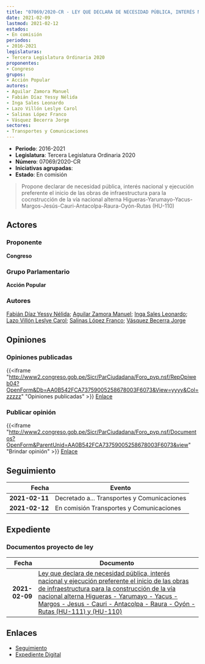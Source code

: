 ```yaml
---
title: "07069/2020-CR - LEY QUE DECLARA DE NECESIDAD PÚBLICA, INTERÉS NACIONAL Y EJECUCUÓN PREFERENTE EL INICIO DE LAS OBRAS DE INFRAESTRUCTURA PARA LA CONSTRUCCIÓN DE LA VÍA NACIONAL ALTERNA HIGUERAS-YARUMAYO-YACUS-MARGOS-JESÚS-CAURI-ANTACOLPA-RAURA-OYÓN-RUTAS (HU-110)"
date: 2021-02-09
lastmod: 2021-02-12
estados:
- En comisión
periodos:
- 2016-2021
legislaturas:
- Tercera Legislatura Ordinaria 2020
proponentes:
- Congreso
grupos:
- Acción Popular
autores:
- Aguilar Zamora Manuel
- Fabián Díaz Yessy Nélida
- Inga Sales Leonardo
- Lazo Villón Leslye Carol
- Salinas López Franco
- Vásquez Becerra Jorge
sectores:
- Transportes y Comunicaciones
---
```

- **Periodo**: 2016-2021
- **Legislatura**: Tercera Legislatura Ordinaria 2020
- **Número**: 07069/2020-CR
- **Iniciativas agrupadas**: 
- **Estado**: En comisión

> Propone declarar de necesidad pública, interés nacional y ejecución preferente el inicio de las obras de infraestructura para la cocnstrucción de la vía nacional alterna Higueras-Yarumayo-Yacus-Margos-Jesús-Cauri-Antacolpa-Raura-Oyón-Rutas (HU-110)


## Actores

### Proponente

**Congreso**

### Grupo Parlamentario

**Acción Popular**

### Autores

[Fabián Díaz Yessy Nélida](mailto:mailto:yfabian@congreso.gob.pe); [Aguilar Zamora Manuel](mailto:mailto:maguilarz@congreso.gob.pe); [Inga Sales Leonardo](mailto:mailto:lingas@congreso.gob.pe); [Lazo Villón Leslye Carol](mailto:mailto:llazo@congreso.gob.pe); [Salinas López Franco](mailto:mailto:fsalinas@congreso.gob.pe); [Vásquez Becerra Jorge](mailto:mailto:jvasquezb@congreso.gob.pe)

## Opiniones

### Opiniones publicadas

{{<iframe "http://www2.congreso.gob.pe/Sicr/ParCiudadana/Foro_pvp.nsf/RepOpiweb04?OpenForm&Db=AA0B542FCA73759005258678003F6073&View=yyyy&Col=zzzzz" "Opiniones publicadas" >}}
[Enlace](http://www2.congreso.gob.pe/Sicr/ParCiudadana/Foro_pvp.nsf/RepOpiweb04?OpenForm&Db=AA0B542FCA73759005258678003F6073&View=yyyy&Col=zzzzz)

### Publicar opinión

{{<iframe "http://www2.congreso.gob.pe/Sicr/ParCiudadana/Foro_pvp.nsf/Documentos?OpenForm&ParentUnid=AA0B542FCA73759005258678003F6073&view" "Brindar opinión" >}}
[Enlace](http://www2.congreso.gob.pe/Sicr/ParCiudadana/Foro_pvp.nsf/Documentos?OpenForm&ParentUnid=AA0B542FCA73759005258678003F6073&view)


## Seguimiento

| Fecha | Evento |
|------:|--------|
| **2021-02-11** | Decretado a... Transportes y Comunicaciones |
| **2021-02-12** | En comisión Transportes y Comunicaciones |

## Expediente

### Documentos proyecto de ley

| Fecha | Documento |
|------:|-----------|
| **2021-02-09** | [Ley que declara de necesidad pública, interés nacional y ejecución preferente el inicio de las obras de infraestructura para la construcción de la vía nacional alterna Higueras - Yarumayo - Yacus - Margos - Jesus - Cauri - Antacolpa - Raura - Oyón - Rutas (HU-111) y (HU-110)](http://www.leyes.congreso.gob.pe/Documentos/2016_2021/Proyectos_de_Ley_y_de_Resoluciones_Legislativas/PL07069-20210209.pdf) |

## Enlaces

- [Seguimiento](http://www2.congreso.gob.pe/Sicr/TraDocEstProc/CLProLey2016.nsf/f7fff46988ca05b1052578e100829cc7/1edf1e621157c9dc05258678007419cc?OpenDocument)
- [Expediente Digital](http://www2.congreso.gob.pe/Sicr/TraDocEstProc/Expvirt_2011.nsf/visbusqptramdoc1621/07069?opendocument)

